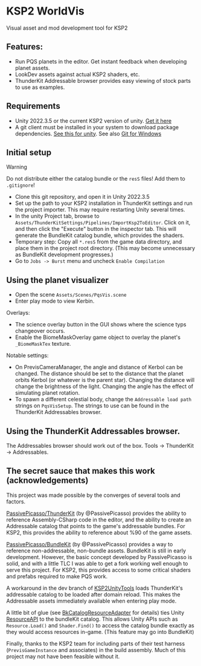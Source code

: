 # KSP2 WorldVis

Visual asset and mod development tool for KSP2 

## Features:

* Run PQS planets in the editor.  Get instant feedback when developing planet assets.
* LookDev assets against actual KSP2 shaders, etc.
* ThunderKit Addressable browser provides easy viewing of stock parts to use as examples.

## Requirements

* Unity 2022.3.5 or the current KSP2 version of unity.  [Get it here](https://unity.com/releases/editor/whats-new/2022.3.5)
* A git client must be installed in your system to download package dependencies.
  [See this for unity](https://docs.unity3d.com/Manual/upm-git.html). See also [Git for Windows](https://gitforwindows.org/)

## Initial setup

> [!WARNING]
>  Do not distribute either the catalog bundle or the `resS` files! Add them to `.gitignore`!

* Clone this git repository, and open it in Unity 2022.3.5
* Set up the path to your KSP2 installation in ThunderKit settings and run the project importer.
  This may require restarting Unity several times.
* In the unity Project tab, browse to `Assets/ThunderKitSettings/Pipelines/ImportKsp2ToEditor`.
  Click on it, and then click the "Execute" button in the inspector tab.
  This will generate the BundleKit catalog bundle, which provides the shaders.
* Temporary step: Copy all `*.resS` from the game data directory, and place them in the project root directory.
  (This may become unnecessary as BundleKit development progresses.)
* Go to `Jobs -> Burst` menu and uncheck `Enable Compilation`

## Using the planet visualizer

* Open the scene `Assets/Scenes/PqsVis.scene`
* Enter play mode to view Kerbin.

Overlays:
* The science overlay button in the GUI shows where the science typs changeover occurs.
* Enable the BiomeMaskOverlay game object to overlay the planet's `_BiomeMaskTex` texture.

Notable settings:
* On PrevisCameraManager, the angle and distance of Kerbol can be changed.
  The distance should be set to the distance that the planet orbits Kerbol (or whatever is the parent star).
  Changing the distance will change the brightness of the light.
  Changing the angle has the effect of simulating planet rotation.
* To spawn a different celestial body, change the `Addressable load path` strings on `PqsVisSetup`.
  The strings to use can be found in the ThunderKit Addressables browser.

## Using the ThunderKit Addressables browser.

The Addressables browser should work out of the box.
Tools -> ThunderKit -> Addressables.

## The secret sauce that makes this work (acknowledgements)

This project was made possible by the converges of several tools and factors.

[PassivePicasso/ThunderKit](https://github.com/PassivePicasso/ThunderKit) (by @PassivePicasso) 
provides the ability to reference Assembly-CSharp code in the editor,
and the ability to create an Addressable catalog that points to the game's addressable bundles.
For KSP2, this provides the ability to reference about %90 of the game assets.

[PassivePicasso/BundleKit](https://github.com/PassivePicasso/BundleKit) (by @PassivePicasso)
provides a way to reference non-addressable, non-bundle assets.  BundleKit is still in early
development.  However, the basic concept developed by PassivePicasso is solid,
and with a little TLC I was able to get a fork working well enough to serve this project.
For KSP2, this provides access to some critical shaders and prefabs required to make PQS work.

A workaround in the dev branch of [KSP2UnityTools](https://github.com/KSP2Community/KSP2UnityTools)
loads ThunderKit's addressable catalog to be loaded after domain reload.  This makes the Addressable assets
immediately available when entering play mode.

A little bit of glue (see [BkCatalogResourceAdapter](Assets/WorldVis.Editor/BkCatalogResourceAdapter.cs) for details)
ties Unity [ResourceAPI](https://docs.unity3d.com/ScriptReference/ResourcesAPI.html) to the bundleKit catalog.
This allows Unity APIs such as `Resource.Load()` and `Shader.Find()` to access the catalog bundle exactly as they would
access resources in-game.  (This feature may go into BundleKit)

Finally, thanks to the KSP2 team for including parts of their test harness (`PrevisGameInstance` and associates) in the build assembly.
Much of this project may not have been feasible without it.
